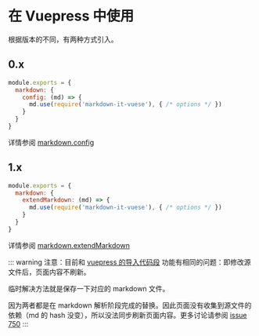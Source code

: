 # 在 Vuepress 中使用

根据版本的不同，有两种方式引入。

## 0.x

```js
module.exports = {
  markdown: {
    config: (md) => {
      md.use(require('markdown-it-vuese'), { /* options */ })
    }
  }
}
```

详情参阅 [markdown.config](https://v0.vuepress.vuejs.org/zh/config/#markdown-config)

## 1.x

```js
module.exports = {
  markdown: {
    extendMarkdown: (md) => {
      md.use(require('markdown-it-vuese'), { /* options */ })
    }
  }
}
```

详情参阅 [markdown.extendMarkdown](https://vuepress.vuejs.org/zh/config/#markdown-extendmarkdown)

::: warning
注意：目前和 [vuepress 的导入代码段](https://vuepress.vuejs.org/zh/guide/markdown.html#%E5%AF%BC%E5%85%A5%E4%BB%A3%E7%A0%81%E6%AE%B5) 功能有相同的问题：即修改源文件后，页面内容不刷新。

临时解决方法就是保存一下对应的 markdown 文件。

因为两者都是在 markdown 解析阶段完成的替换。因此页面没有收集到源文件的依赖（md 的 hash 没变），所以没法同步刷新页面内容。更多讨论请参阅 [issue 750](https://github.com/vuejs/vuepress/issues/750)
:::
